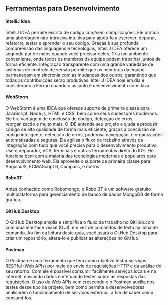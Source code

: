 ## Ferramentas para Desenvolvimento

#### IntelliJ Idea
IntelliJ IDEA permite escrita de código com/sem complicações. Ele pratica uma abordagem não-intrusiva intuitiva para ajudá-lo a escrever, depurar, refatorar, testar e aprender o seu código. Graças à sua profunda compreensão das linguagens e tecnologias, IntelliJ IDEA oferece um segundo par de mãos quando você precisar deles.
Cria um ambiente conveniente, onde todos os membros da equipe podem trabalhar juntos de forma eficiente. Integração transparente com uma grande variedade de sistemas de controle de versão permite que os membros da equipe permaneçam em sincronia com as mudanças dos outros, garantindo que todas as contribuições serão produtivas.
IntelliJ IDEA hoje em dia é considerado a Ferrari quando o assunto é desenvolvimento com Java.

#### WebStorm
O WebStorm é uma IDEA que oferece suporte de primeira classe para JavaScript, Node.js, HTML e CSS, bem como seus sucessores modernos. Ele tira vantagem de conclusão de código, detecção de erros, reorganização e muito mais. O IDE entende seu projeto e ajuda a produzir código de alta qualidade de forma mais eficiente, graças à conclusão de código inteligente, detecção de erros, poderosa navegação, e organizações automatizadas e seguras.
Ela agiliza o fluxo de trabalho através da integração com tudo que você precisa para o desenvolvimento produtivo. Use o depurador, VCS, terminais e outras ferramentas direto do IDE. Ele funciona bem com a maioria das tecnologias modernas e populares para desenvolvimento web. Ela aproveite o suporte de primeira classe para AngularJS, ECMAScript 6, Compass, e outros.

#### Robo3T
Antes conhecido como Robomongo, o Robo 3T é um software gratuito multiplataforma para gerenciamento de banco de dados MongoDB de forma gráfica.

#### GitHub Desktop
O GitHub Desktop amplia e simplifica o fluxo de trabalho no GitHub.com com uma interface visual (GUI), em vez de comandos de texto na linha de comando. Ao fim da leitura deste guia, você usará o GitHub Desktop para criar um repositório, alterá-lo e publicar as alterações no GitHub.

#### Postman
O Postman é uma ferramenta que tem como objetivo testar serviços RESTful (Web APIs) por meio do envio de requisições HTTP e da análise do seu retorno. Com ele é possível consumir facilmente serviços locais e na internet, enviando dados e efetuando testes sobre as respostas das requisições. O uso de Web APIs vem crescendo e o Postman auxilia nos testes desse tipo de projeto, bem como permite a desenvolvedores analisarem o funcionamento de serviços externos, a fim de saber como consumi-los.
